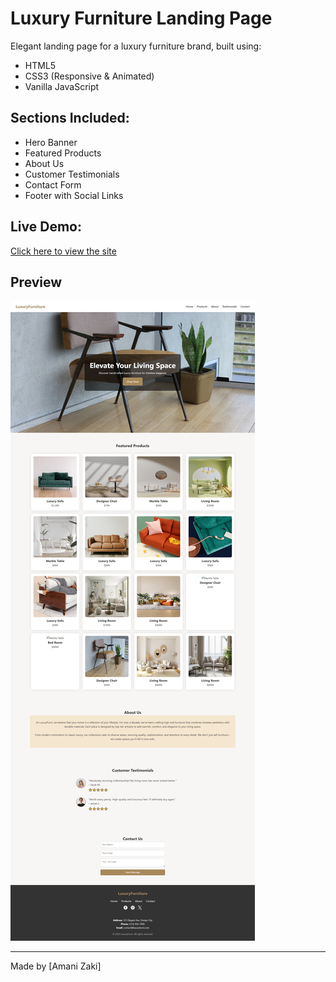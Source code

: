 # Luxury Furniture Landing Page

Elegant landing page for a luxury furniture brand, built using:

- HTML5
- CSS3 (Responsive & Animated)
- Vanilla JavaScript

##  Sections Included:
- Hero Banner
- Featured Products
- About Us
- Customer Testimonials
- Contact Form
- Footer with Social Links

##  Live Demo:
[Click here to view the site](https://amanyth155.github.io/luxury-furniture-landing/)

## Preview

![screenshot](images/preview.jpeg)

---

Made by [Amani Zaki]
